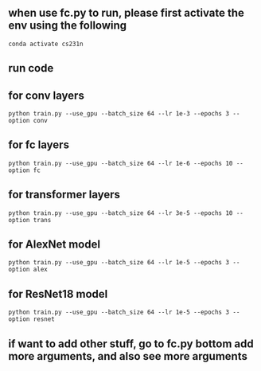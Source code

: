## when use fc.py to run, please first activate the env using the following

    conda activate cs231n

## run code 

## for conv layers  

    python train.py --use_gpu --batch_size 64 --lr 1e-3 --epochs 3 --option conv 

## for fc layers

    python train.py --use_gpu --batch_size 64 --lr 1e-6 --epochs 10 --option fc
## for transformer layers

    python train.py --use_gpu --batch_size 64 --lr 3e-5 --epochs 10 --option trans

## for AlexNet model

    python train.py --use_gpu --batch_size 64 --lr 1e-5 --epochs 3 --option alex

## for ResNet18 model

    python train.py --use_gpu --batch_size 64 --lr 1e-5 --epochs 3 --option resnet

## if want to add other stuff, go to fc.py bottom add more arguments, and also see more arguments
